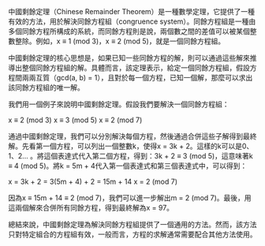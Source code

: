 

中國剩餘定理（Chinese Remainder Theorem）是一種數學定理，它提供了一種有效的方法，用於解決同餘方程組（congruence system）。同餘方程組是一種由多個同餘方程所構成的系統，而同餘方程則是說，兩個數之間的差值可以被某個整數整除。例如，x ≡ 1 (mod 3)，x ≡ 2 (mod 5)，就是一個同餘方程組。

中國剩餘定理的核心思想是，如果已知一些同餘方程的解，則可以通過這些解來推導出整個同餘方程組的解。具體而言，該定理表示，給定一個同餘方程組，假設方程間兩兩互質（gcd(a, b) = 1），且對於每一個方程，已知一個解，那麼可以求出該同餘方程組的唯一解。

我們用一個例子來說明中國剩餘定理。假設我們要解決一個同餘方程組：

x ≡ 2 (mod 3)
x ≡ 3 (mod 5)
x ≡ 2 (mod 7)

通過中國剩餘定理，我們可以分別解決每個方程，然後通過合併這些子解得到最終解。先看第一個方程，可以列出一個整數k，使得x = 3k + 2。這樣的k可以是0、1、2… 。將這個表達式代入第二個方程，得到：3k + 2 ≡ 3 (mod 5)，這意味著k ≡ 4 (mod 5)。將k = 5m + 4代入第一個表達式和第三個表達式中，可以得到：

x = 3k + 2 = 3(5m + 4) + 2 = 15m + 14 
x = 2 (mod 7)

因為x ≡ 15m + 14 ≡ 2 (mod 7)，我們可以進一步解出m = 2 (mod 7)。最後，用這兩個解來合併所有同餘方程，得到最終解為x = 97。

總結來說，中國剩餘定理為解決同餘方程組提供了一個通用的方法。然而，該方法只對特定組合的方程組有效，一般而言，方程的求解通常需要配合其他方法使用。